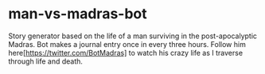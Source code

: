 # man-vs-madras-bot

Story generator based on the life of a man surviving in the post-apocalyptic Madras. Bot makes a journal entry once in every three hours. Follow him here[https://twitter.com/BotMadras] to watch his crazy life as I traverse through life and death.

